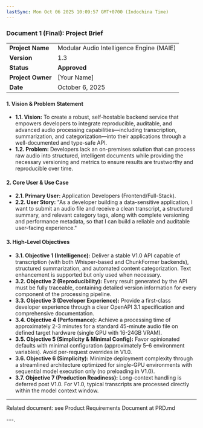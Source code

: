 ```yaml
---
lastSync: Mon Oct 06 2025 10:09:57 GMT+0700 (Indochina Time)
---
```


### **Document 1 (Final): Project Brief**

|                   |                                          |
| :---------------- | :--------------------------------------- |
| **Project Name**  | Modular Audio Intelligence Engine (MAIE) |
| **Version**       | 1.3                                      |
| **Status**        | **Approved**                             |
| **Project Owner** | [Your Name]                              |
| **Date**          | October 6, 2025                          |

#### **1. Vision & Problem Statement**

- **1.1. Vision:** To create a robust, self-hostable backend service that empowers developers to integrate reproducible, auditable, and advanced audio processing capabilities—including transcription, summarization, and categorization—into their applications through a well-documented and type-safe API.
- **1.2. Problem:** Developers lack an on-premises solution that can process raw audio into structured, intelligent documents while providing the necessary versioning and metrics to ensure results are trustworthy and reproducible over time.

#### **2. Core User & Use Case**

- **2.1. Primary User:** Application Developers (Frontend/Full-Stack).
- **2.2. User Story:** "As a developer building a data-sensitive application, I want to submit an audio file and receive a clean transcript, a structured summary, and relevant category tags, along with complete versioning and performance metadata, so that I can build a reliable and auditable user-facing experience."

#### **3. High-Level Objectives**

- **3.1. Objective 1 (Intelligence):** Deliver a stable V1.0 API capable of transcription (with both Whisper-based and ChunkFormer backends), structured summarization, and automated content categorization. Text enhancement is supported but only used when necessary.
- **3.2. Objective 2 (Reproducibility):** Every result generated by the API must be fully traceable, containing detailed version information for every component of the processing pipeline.
- **3.3. Objective 3 (Developer Experience):** Provide a first-class developer experience through a clear OpenAPI 3.1 specification and comprehensive documentation.
- **3.4. Objective 4 (Performance):** Achieve a processing time of approximately 2-3 minutes for a standard 45-minute audio file on defined target hardware (single GPU with 16-24GB VRAM).
- **3.5. Objective 5 (Simplicity & Minimal Config):** Favor opinionated defaults with minimal configuration (approximately 5–6 environment variables). Avoid per-request overrides in V1.0.
- **3.6. Objective 6 (Simplicity):** Minimize deployment complexity through a streamlined architecture optimized for single-GPU environments with sequential model execution only (no preloading in V1.0).
- **3.7. Objective 7 (Production Readiness):** Long-context handling is deferred post V1.0. For V1.0, typical transcripts are processed directly within the model context window.

---

Related document: see Product Requirements Document at PRD.md

---.
